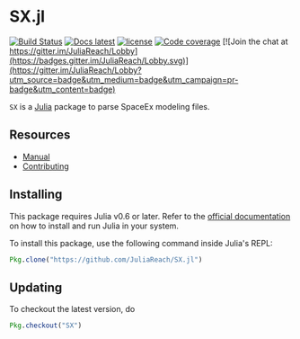 # SX.jl

[![Build Status](https://travis-ci.org/JuliaReach/SX.jl.svg?branch=master)](https://travis-ci.org/JuliaReach/SX.jl)
[![Docs latest](https://img.shields.io/badge/docs-latest-blue.svg)](http://juliareach.github.io/SX.jl/latest/)
[![license](https://img.shields.io/github/license/mashape/apistatus.svg?maxAge=2592000)](https://github.com/JuliaReach/SX.jl/blob/master/LICENSE.md)
[![Code coverage](http://codecov.io/github/JuliaReach/SX.jl/coverage.svg?branch=master)](https://codecov.io/github/JuliaReach/SX.jl?branch=master)
[![Join the chat at https://gitter.im/JuliaReach/Lobby](https://badges.gitter.im/JuliaReach/Lobby.svg)](https://gitter.im/JuliaReach/Lobby?utm_source=badge&utm_medium=badge&utm_campaign=pr-badge&utm_content=badge)

`SX` is a [Julia](http://julialang.org) package to parse SpaceEx modeling files.

## Resources

- [Manual](http://juliareach.github.io/SX.jl/latest/)
- [Contributing](https://juliareach.github.io/SX.jl/latest/about.html#Contributing-1)

## Installing

This package requires Julia v0.6 or later. Refer to the [official documentation](https://julialang.org/downloads)
on how to install and run Julia in your system.

To install this package, use the following command inside Julia's REPL:
```julia
Pkg.clone("https://github.com/JuliaReach/SX.jl")
```

## Updating

To checkout the latest version, do
```julia
Pkg.checkout("SX")
````
